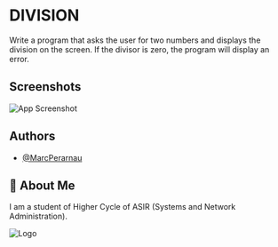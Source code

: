 
# DIVISION
Write a program that asks the user for two numbers and displays the division on the screen. If the divisor is zero, the program will display an error.
## Screenshots

![App Screenshot](https://github.com/MarcPerarnau/PYTHON/assets/151735878/936b3747-3d6a-42fa-922b-8c4093da7d1f)



## Authors

- [@MarcPerarnau](https://github.com/MarcPerarnau)


## 🚀 About Me
I am a student of Higher Cycle of ASIR (Systems and Network Administration).


![Logo](https://github.com/MarcPerarnau/MV/assets/151735878/dbd36d50-971f-4147-8b66-0c489954895e)

